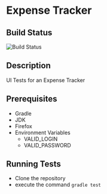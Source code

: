 # Expense Tracker

## Build Status
![Build Status](https://codeship.com/projects/b4a7ee60-0d74-0134-4f03-3ec668064666/status?branch=master)

## Description
UI Tests for an Expense Tracker

## Prerequisites
* Gradle
* JDK
* Firefox
* Environment Variables
  * VALID_LOGIN
  * VALID_PASSWORD

## Running Tests
- Clone the repository
- execute the command `gradle test`
